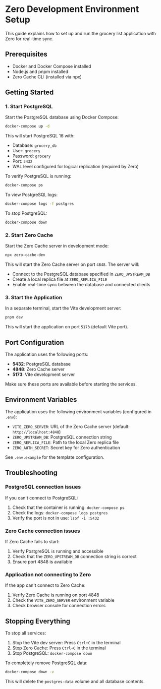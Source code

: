 # Zero Development Environment Setup

This guide explains how to set up and run the grocery list application with Zero for real-time sync.

## Prerequisites

- Docker and Docker Compose installed
- Node.js and pnpm installed
- Zero Cache CLI (installed via npx)

## Getting Started

### 1. Start PostgreSQL

Start the PostgreSQL database using Docker Compose:

```bash
docker-compose up -d
```

This will start PostgreSQL 16 with:
- Database: `grocery_db`
- User: `grocery`
- Password: `grocery`
- Port: `5432`
- WAL level configured for logical replication (required by Zero)

To verify PostgreSQL is running:

```bash
docker-compose ps
```

To view PostgreSQL logs:

```bash
docker-compose logs -f postgres
```

To stop PostgreSQL:

```bash
docker-compose down
```

### 2. Start Zero Cache

Start the Zero Cache server in development mode:

```bash
npx zero-cache-dev
```

This will start the Zero Cache server on port `4848`. The server will:
- Connect to the PostgreSQL database specified in `ZERO_UPSTREAM_DB`
- Create a local replica file at `ZERO_REPLICA_FILE`
- Enable real-time sync between the database and connected clients

### 3. Start the Application

In a separate terminal, start the Vite development server:

```bash
pnpm dev
```

This will start the application on port `5173` (default Vite port).

## Port Configuration

The application uses the following ports:

- **5432**: PostgreSQL database
- **4848**: Zero Cache server
- **5173**: Vite development server

Make sure these ports are available before starting the services.

## Environment Variables

The application uses the following environment variables (configured in `.env`):

- `VITE_ZERO_SERVER`: URL of the Zero Cache server (default: `http://localhost:4848`)
- `ZERO_UPSTREAM_DB`: PostgreSQL connection string
- `ZERO_REPLICA_FILE`: Path to the local Zero replica file
- `ZERO_AUTH_SECRET`: Secret key for Zero authentication

See `.env.example` for the template configuration.

## Troubleshooting

### PostgreSQL connection issues

If you can't connect to PostgreSQL:
1. Check that the container is running: `docker-compose ps`
2. Check the logs: `docker-compose logs postgres`
3. Verify the port is not in use: `lsof -i :5432`

### Zero Cache connection issues

If Zero Cache fails to start:
1. Verify PostgreSQL is running and accessible
2. Check that the `ZERO_UPSTREAM_DB` connection string is correct
3. Ensure port 4848 is available

### Application not connecting to Zero

If the app can't connect to Zero Cache:
1. Verify Zero Cache is running on port 4848
2. Check the `VITE_ZERO_SERVER` environment variable
3. Check browser console for connection errors

## Stopping Everything

To stop all services:

1. Stop the Vite dev server: Press `Ctrl+C` in the terminal
2. Stop Zero Cache: Press `Ctrl+C` in the terminal
3. Stop PostgreSQL: `docker-compose down`

To completely remove PostgreSQL data:

```bash
docker-compose down -v
```

This will delete the `postgres-data` volume and all database contents.
